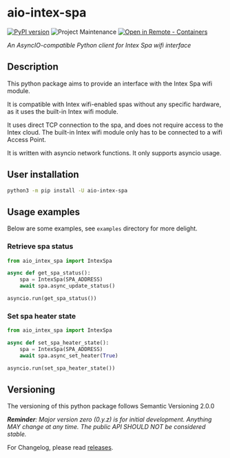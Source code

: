 # aio-intex-spa

<!-- badges start -->

[![PyPI version][pypibadge]][pypilink]
![Project Maintenance][maintenance-shield]
[![Open in Remote - Containers][devcontainer-badge]][devcontainer]

<!-- badges end -->

_An AsyncIO-compatible Python client for Intex Spa wifi interface_

## Description

This python package aims to provide an interface with the Intex Spa wifi module.

It is compatible with Intex wifi-enabled spas without any specific hardware, as it uses the built-in Intex wifi module.

It uses direct TCP connection to the spa, and does not require access to the Intex cloud. The built-in Intex wifi module only has to be connected to a wifi Access Point.

It is written with asyncio network functions. It only supports asyncio usage.

## User installation

```bash
python3 -m pip install -U aio-intex-spa
```

## Usage examples

Below are some examples, see `examples` directory for more delight.

### Retrieve spa status
```python
from aio_intex_spa import IntexSpa

async def get_spa_status():
    spa = IntexSpa(SPA_ADDRESS)
    await spa.async_update_status()

asyncio.run(get_spa_status())
```

### Set spa heater state
```python
from aio_intex_spa import IntexSpa

async def set_spa_heater_state():
    spa = IntexSpa(SPA_ADDRESS)
    await spa.async_set_heater(True)

asyncio.run(set_spa_heater_state())
```

## Versioning

The versioning of this python package follows Semantic Versioning 2.0.0

***Reminder**: Major version zero (0.y.z) is for initial development. Anything MAY change at any time. The public API SHOULD NOT be considered stable.*

For Changelog, please read [releases].

<!-- links start -->

[pypilink]: https://pypi.org/project/aio-intex-spa/
[pypibadge]: https://badge.fury.io/py/aio-intex-spa.svg
[releases]: https://github.com/mathieu-mp/aio-intex-spa/releases
[maintenance-shield]: https://img.shields.io/maintenance/yes/2024.svg
[devcontainer]: https://vscode.dev/redirect?url=vscode://ms-vscode-remote.remote-containers/cloneInVolume?url=https://github.com/mathieu-mp/aio-intex-spa
[devcontainer-badge]: https://img.shields.io/static/v1?label=Remote%20-%20Containers&message=Open&color=blue&logo=visualstudiocode

<!-- links end -->
